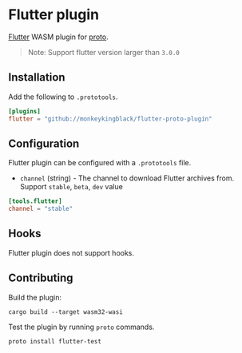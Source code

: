 # Flutter plugin

[Flutter](https://flutter.dev/) WASM plugin for [proto](https://github.com/moonrepo/proto).

> Note: Support flutter version larger than `3.0.0`

## Installation

Add the following to `.prototools`.

```toml
[plugins]
flutter = "github://monkeykingblack/flutter-proto-plugin"
```

## Configuration

Flutter plugin can be configured with a `.prototools` file.

- `channel` (string) - The channel to download Flutter archives from. Support `stable`, `beta`, `dev` value

```toml
[tools.flutter]
channel = "stable"
```

## Hooks

Flutter plugin does not support hooks.

## Contributing

Build the plugin:

```shell
cargo build --target wasm32-wasi
```

Test the plugin by running `proto` commands.

```shell
proto install flutter-test
```
